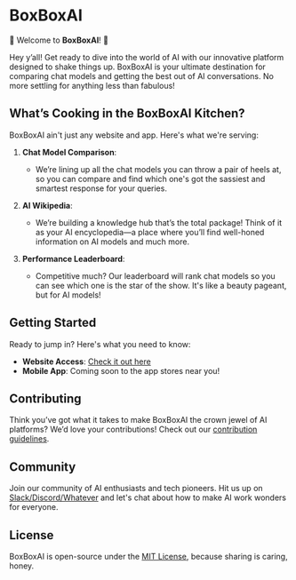 # BoxBoxAI

🎉 Welcome to **BoxBoxAI**! 🎉

Hey y’all! Get ready to dive into the world of AI with our innovative platform designed to shake things up. BoxBoxAI is your ultimate destination for comparing chat models and getting the best out of AI conversations. No more settling for anything less than fabulous!

## What’s Cooking in the BoxBoxAI Kitchen?

BoxBoxAI ain't just any website and app. Here's what we're serving:

1. **Chat Model Comparison**: 
   - We’re lining up all the chat models you can throw a pair of heels at, so you can compare and find which one's got the sassiest and smartest response for your queries. 

2. **AI Wikipedia**:
   - We’re building a knowledge hub that’s the total package! Think of it as your AI encyclopedia—a place where you’ll find well-honed information on AI models and much more.

3. **Performance Leaderboard**:
   - Competitive much? Our leaderboard will rank chat models so you can see which one is the star of the show. It's like a beauty pageant, but for AI models!

## Getting Started

Ready to jump in? Here's what you need to know:  
- **Website Access**: [Check it out here](#)  
- **Mobile App**: Coming soon to the app stores near you!

## Contributing

Think you’ve got what it takes to make BoxBoxAI the crown jewel of AI platforms? We’d love your contributions! Check out our [contribution guidelines](#).

## Community

Join our community of AI enthusiasts and tech pioneers. Hit us up on [Slack/Discord/Whatever](#) and let's chat about how to make AI work wonders for everyone.

## License

BoxBoxAI is open-source under the [MIT License](LICENSE.md), because sharing is caring, honey.
